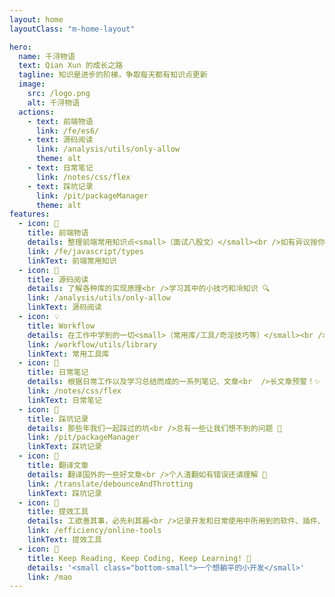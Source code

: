 ```yaml
---
layout: home
layoutClass: "m-home-layout"

hero:
  name: 千浔物语
  text: Qian Xun 的成长之路
  tagline: 知识是进步的阶梯，争取每天都有知识点更新
  image:
    src: /logo.png
    alt: 千浔物语
  actions:
    - text: 前端物语
      link: /fe/es6/
    - text: 源码阅读
      link: /analysis/utils/only-allow
      theme: alt
    - text: 日常笔记
      link: /notes/css/flex
    - text: 踩坑记录
      link: /pit/packageManager
      theme: alt
features:
  - icon: 📖
    title: 前端物语
    details: 整理前端常用知识点<small>（面试八股文）</small><br />如有异议按你的理解为主，不接受反驳 🧐
    link: /fe/javascript/types
    linkText: 前端常用知识
  - icon: 📘
    title: 源码阅读
    details: 了解各种库的实现原理<br />学习其中的小技巧和冷知识 🔍️
    link: /analysis/utils/only-allow
    linkText: 源码阅读
  - icon: 💡
    title: Workflow
    details: 在工作中学到的一切<small>（常用库/工具/奇淫技巧等）</small><br />配合 CV 大法来更好的摸鱼 🙈
    link: /workflow/utils/library
    linkText: 常用工具库
  - icon: 📝
    title: 日常笔记
    details: 根据日常工作以及学习总结而成的一系列笔记、文章<br  />长文章预警！✨
    link: /notes/css/flex
    linkText: 日常笔记
  - icon: 🐞
    title: 踩坑记录
    details: 那些年我们一起踩过的坑<br />总有一些让我们想不到的问题 🤡
    link: /pit/packageManager
    linkText: 踩坑记录
  - icon: 🌟
    title: 翻译文章
    details: 翻译国外的一些好文章<br />个人渣翻如有错误还请理解 🌱
    link: /translate/debounceAndThrotting
    linkText: 踩坑记录
  - icon: 🧰
    title: 提效工具
    details: 工欲善其事，必先利其器<br />记录开发和日常使用中所用到的软件、插件、扩展等 💫
    link: /efficiency/online-tools
    linkText: 提效工具
  - icon: 🍺
    title: Keep Reading, Keep Coding, Keep Learning! 🎉
    details: '<small class="bottom-small">一个想躺平的小开发</small>'
    link: /mao
---
```


<style>
/*爱的魔力转圈圈*/
.m-home-layout .image-src:hover {
  transform: translate(-50%, -50%) rotate(666turn);
  transition: transform 59s 1s cubic-bezier(0.3, 0, 0.8, 1);
}

.m-home-layout .details small {
  opacity: 0.8;
}

.m-home-layout .item:last-child .details {
  display: flex;
  justify-content: flex-end;
  align-items: end;
}
</style>
